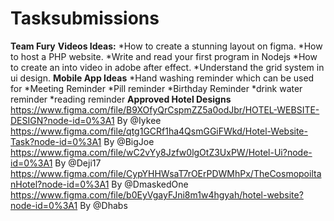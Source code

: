 # Tasksubmissions
**Team Fury**
**Videos Ideas:**
*How to create a stunning layout on figma.
*How to host a PHP website.
*Write and read your first program in Nodejs
*How to create an into video in adobe after effect.
*Understand the grid system in ui design.
**Mobile App Ideas**
*Hand washing reminder which can be used for
*Meeting Reminder
*Pill reminder
*Birthday Reminder
*drink water reminder
*reading reminder
**Approved Hotel Designs**
https://www.figma.com/file/B9XOfyQrCspmZZ5a0odJbr/HOTEL-WEBSITE-DESIGN?node-id=0%3A1 By @Iykee
https://www.figma.com/file/qtg1GCRf1ha4QsmGGiFWkd/Hotel-Website-Task?node-id=0%3A1 By @BigJoe
https://www.figma.com/file/wC2vYy8Jzfw0lgOtZ3UxPW/Hotel-Ui?node-id=0%3A1 By @Deji17
https://www.figma.com/file/CypYHHWsaT7rOErPDWMhPx/TheCosmopoiltanHotel?node-id=0%3A1 By @DmaskedOne
https://www.figma.com/file/b0EyVgayFJni8m1w4hgyah/hotel-website?node-id=0%3A1 By @Dhabs

